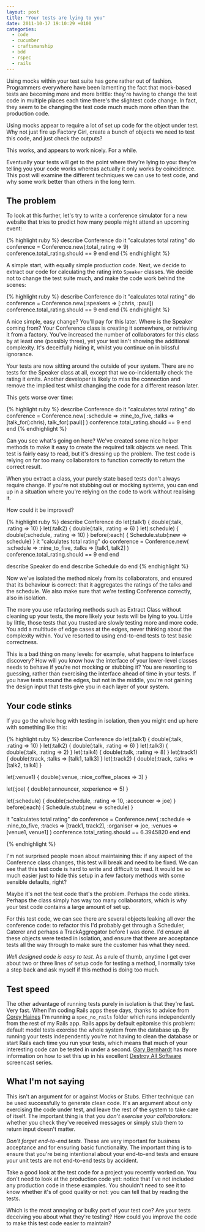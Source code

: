 ```yaml
---
layout: post
title: "Your tests are lying to you"
date: 2011-10-17 19:10:29 +0100
categories:
  - code
  - cucumber
  - craftsmanship
  - bdd
  - rspec
  - rails
---
```

Using mocks within your test suite has gone rather out of fashion. Programmers everywhere have been lamenting the fact that mock-based tests are becoming more and more brittle: they're having to change the test code in multiple places each time there's the slightest code change. In fact, they seem to be changing the test code much much more often than the production code.

Using mocks appear to require a lot of set up code for the object under test. Why not just fire up Factory Girl, create a bunch of objects we need to test this code, and just check the outputs?

This works, and appears to work nicely. For a while.

Eventually your tests will get to the point where they're lying to you: they're telling you your code works whereas actually it only works by coincidence. This post will examine the different techniques we can use to test code, and why some work better than others in the long term.

## The problem

To look at this further, let's try to write a conference simulator for a new website that tries to predict how many people might attend an upcoming event: 

{% highlight ruby %}
describe Conference do
  it "calculates total rating" do
    conference = Conference.new(:total_rating => 9)
    conference.total_rating.should == 9
  end
end
{% endhighlight %}

A simple start, with equally simple production code. Next, we decide to extract our code for calculating the rating into <code>Speaker</code> classes. We decide not to change the test suite much, and make the code work behind the scenes:

{% highlight ruby %}
describe Conference do
  it "calculates total rating" do
    conference = Conference.new(:speakers => [:chris, :paul])
    conference.total_rating.should == 9
  end
end
{% endhighlight %}

A nice simple, easy change? You'll pay for this later. Where is the Speaker coming from? Your Conference class is creating it somewhere, or retrieving it from a factory. You've increased the number of collaborators for this class by at least one (possibly three), yet your test isn't showing the additional complexity. It's deceitfully hiding it, whilst you continue on in blissful ignorance.

Your tests are now sitting around the outside of your system. There are no tests for the Speaker class at all, except that we co-incidentally check the rating it emits. Another developer is likely to miss the connection and remove the implied test whilst changing the code for a different reason later.

This gets worse over time:

{% highlight ruby %}
describe Conference do
  it "calculates total rating" do
    conference = Conference.new(
      :schedule => :nine_to_five,
      :talks => [talk_for(:chris), talk_for(:paul)]
    )
    conference.total_rating.should == 9
  end
end
{% endhighlight %}

Can you see what's going on here? We've created some nice helper methods to make it easy to create the required talk objects we need. This test is fairly easy to read, but it's dressing up the problem. The test code is relying on far too many collaborators to function correctly to return the correct result.

When you extract a class, your purely state based tests don't always require change. If you're not stubbing out or mocking systems, you can end up in a situation where you're relying on the code to work without realising it.

How could it be improved?

{% highlight ruby %}
describe Conference do
  let(:talk1) { double(:talk, :rating => 10) }
  let(:talk2) { double(:talk, :rating => 6) }
  let(:schedule) { double(:schedule, :rating => 10) }
  before(:each) { Schedule.stub(:new => schedule) }
  it "calculates total rating" do
    conference = Conference.new(
      :schedule => :nine_to_five,
      :talks => [talk1, talk2]
    )
    conference.total_rating.should == 9
  end
end

describe Speaker do
end
describe Schedule do
end
{% endhighlight %}

Now we've isolated the method nicely from its collaborators, and ensured that its behaviour is correct: that it aggregates the ratings of the talks and the schedule. We also make sure that we're testing Conference correctly, also in isolation.

The more you use refactoring methods such as Extract Class without cleaning up your tests, the more likely your tests will be lying to you. Little by little, those tests that you trusted are slowly testing more and more code. You add a multitude of edge cases at the edges, never thinking about the complexity within. You've resorted to using end-to-end tests to test basic correctness.

This is a bad thing on many levels: for example, what happens to interface discovery? How will you know how the interface of your lower-level classes needs to behave if you're not mocking or stubbing it? You are resorting to guessing, rather than exercising the interface ahead of time in your tests. If you have tests around the edges, but not in the middle, you're not gaining the design input that tests give you in each layer of your system.

## Your code stinks

If you go the whole hog with testing in isolation, then you might end up here with something like this:

{% highlight ruby %}
describe Conference do
  let(:talk1) { double(:talk, :rating => 10) }
  let(:talk2) { double(:talk, :rating => 6) }
  let(:talk3) { double(:talk, :rating => 2) }
  let(:talk4) { double(:talk, :rating => 8) }
  let(:track1) { double(:track, :talks => [talk1, talk3] }
  let(:track2) { double(:track, :talks => [talk2, talk4] }

  let(:venue1) { double(:venue, :nice_coffee_places => 3) }

  let(:joe) { double(:announcer, :experience => 5) }

  let(:schedule) { double(:schedule, :rating => 10, :accouncer => joe) }
  before(:each) { Schedule.stub(:new => schedule) }

  it "calculates total rating" do
    conference = Conference.new(
      :schedule => :nine_to_five,
      :tracks => [track1, track2],
      :organiser => joe,
      :venues => [venue1, venue1]
    )
    conference.total_rating.should == 6.3945820
  end
end

{% endhighlight %}

I'm not surprised people moan about maintaining this: if any aspect of the Conference class changes, this test will break and need to be fixed. We can see that this test code is hard to write and difficult to read. It would be so much easier just to hide this setup in a few factory methods with some sensible defaults, right?

Maybe it's not the test code that's the problem. Perhaps the code stinks. Perhaps the class simply has way too many collaborators, which is why your test code contains a large amount of set up.

For this test code, we can see there are several objects leaking all over the conference code: to refactor this I'd probably get through a Scheduler, Caterer and perhaps a TrackAggregator before I was done. I'd ensure all these objects were tested in isolation, and ensure that there are acceptance tests all the way through to make sure the customer has what they need.

_Well designed code is easy to test._ As a rule of thumb, anytime I get over about two or three lines of setup code for testing a method, I normally take a step back and ask myself if this method is doing too much.


## Test speed

The other advantage of running tests purely in isolation is that they're fast. Very fast. When I'm coding Rails apps these days, thanks to advice from [Corey Haines](http://twitter.com/coreyhaines) I'm running a <code>spec_no_rails</code> folder which runs independently from the rest of my Rails app. Rails apps by default epitomise this problem: default model tests exercise the whole system from the database up. By running your tests independently you're not having to clean the database or start Rails each time you run your tests, which means that much of your interesting code can be tested in under a second. [Gary Bernhardt](http://twitter.com/garybernhardt) has more information on how to set this up in his excellent [Destroy All Software](http://destroyallsoftware.com) screencast series.

## What I'm not saying

This isn't an argument for or against Mocks or Stubs. Either technique can be used successfully to generate clean code. It's an argument about only exercising the code under test, and leave the rest of the system to take care of itself. The important thing is that you _don't exercise your collaborators:_ whether you check they've received messages or simply stub them to return input doesn't matter.

*Don't forget end-to-end tests.* These are very important for business acceptance and for ensuring basic functionality. The important thing is to ensure that you're being intentional about your end-to-end tests and ensure your unit tests are not end-to-end tests by accident.

Take a good look at the test code for a project you recently worked on. You don't need to look at the production code yet: notice that I've not included any production code in these examples. You shouldn't need to see it to know whether it's of good quality or not: you can tell that by reading the tests.

Which is the most annoying or bulky part of your test coe? Are your tests deceiving you about what they're testing? How could you improve the code to make this test code easier to maintain?
